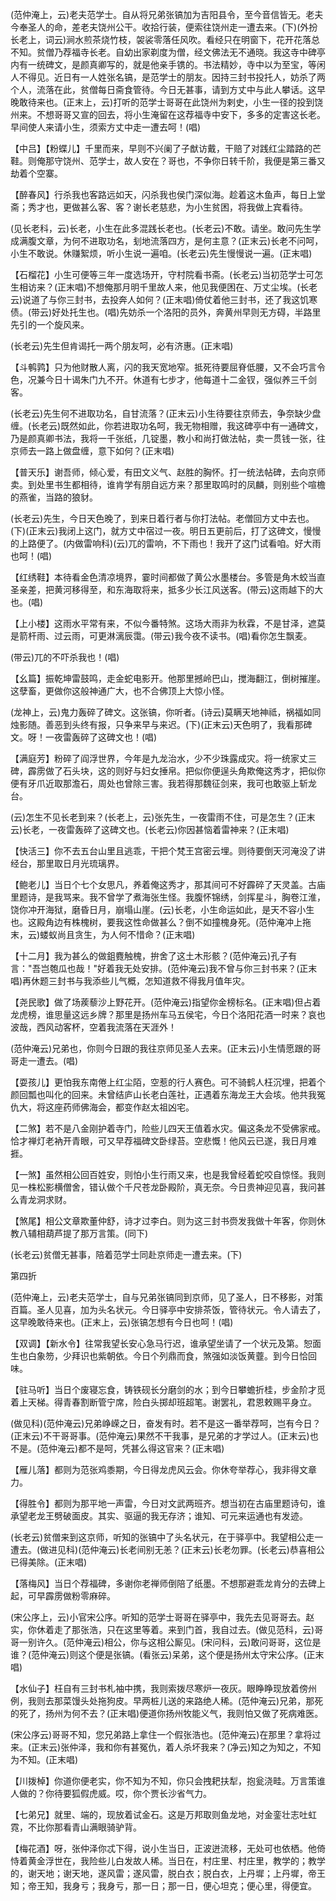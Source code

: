 <!-- { "loadSidebar": true } -->
(范仲淹上，云)老夫范学士。自从将兄弟张镐加为吉阳县令，至今音信皆无。老夫今奉圣人的命，差老夫饶州公干。收拾行装，便索往饶州走一遭去来。(下)(外扮长老上，词云)涧水煎茶烧竹枝，袈裟零落任风吹。看经只在明窗下，花开花落总不知。贫僧乃荐福寺长老。自幼出家剃度为僧，经文佛法无不通晓。我这寺中碑亭内有一统碑文，是颜真卿写的，就是他亲手镌的。书法精妙，寺中以为至宝，等闲人不得见。近日有一人姓张名镐，是范学士的朋友。因持三封书投托人，妨杀了两个人，流落在此，贫僧每日斋食管待。今日无甚事，请到方丈中与此人攀话。这早晚敢待来也。(正末上，云)打听的范学士哥哥在此饶州为剌史，小生一径的投到饶州来。不想哥哥又宣的回去，将小生淹留在这荐福寺中安下，多多的定害这长老。早间使人来请小生，须索方丈中走一遭去呵！(唱)

【中吕】【粉蝶儿】千里而来，早则不兴阑了子猷访戴，干赔了对践红尘踏路的芒鞋。则俺那守饶州、范学士，故人安在？哥也，不争你日转千阶，我便是第三番又劫着个空寨。

【醉春风】行杀我也客路远如天，闪杀我也侯门深似海。趁着这木鱼声，每日上堂斋；秀才也，更做甚么客、客？谢长老慈悲，为小生贫困，将我做上宾看待。

(见长老科，云)长老，小生在此多混践长老也。(长老云)不敢。请坐。敢问先生学成满腹文章，为何不进取功名，刬地流落四方，是何主意？(正末云)长老不问呵，小生不敢说。休赚絮烦，听小生说一遍咱。(长老云)先生慢慢说一遍。(正末唱)

【石榴花】小生可便等三年一度选场开，守村院看书斋。(长老云)当初范学士可怎生相访来？(正末唱)不想俺那月明千里故人来，他见我便困在、万丈尘埃。(长老云)说道了与你三封书，去投奔人如何？(正末唱)倚仗着他三封书，还了我这饥寒债。(带云)好处托生也。(唱)先妨杀一个洛阳的员外，奔黄州早则无方碍，半路里先引的一个旋风来。

(长老云)先生但肯谒托一两个朋友呵，必有济惠。(正末唱)

【斗鹌鹑】只为他财散人离，闪的我天宽地窄。抵死待要屈脊低腰，又不会巧言令色，况兼今日十谒朱门九不开。休道有七步才，他每道十二金钗，强似养三千剑客。

(长老云)先生何不进取功名，自甘流落？(正末云)小生待要往京师去，争奈缺少盘缠。(长老云)既然如此，你若进取功名呵，我无物相赠，我这碑亭中有一通碑文，乃是颜真卿书法，我将一千张纸，几锭墨，教小和尚打做法帖，卖一贯钱一张，往京师去一路上做盘缠，意下如何？(正末唱)

【普天乐】谢吾师，倾心爱，有田文义气、赵胜的胸怀。打一统法帖碑，去向京师卖。到处里书生都相待，谁肯学有朋自远方来？那里取鸣时的凤麟，则别些个喧檐的燕雀，当路的狼豺。

(长老云)先生，今日天色晚了，到来日着行者与你打法帖。老僧回方丈中去也。(下)(正末云)我闭上这门，就方丈中宿过一夜。明日五更前后，打了这碑文，慢慢的上路便了。(内做雷响科)(云)兀的雷响，不下雨也！我开了这门试看咱。好大雨也呵！(唱)

【红绣鞋】本待看金色清凉境界，霎时间都做了黄公水墨楼台。多管是角木蛟当直圣亲差，把黄河移得至，和东海取将来，抵多少长江风送客。(带云)这雨越下的大也。(唱)

【上小楼】这雨水平常有来，不似今番特煞。这场大雨非为秋霖，不是甘泽，遮莫是箭杆雨、过云雨，可更淋漓辰霭。(带云)我今夜不读书。(唱)看你怎生飘麦。

(带云)兀的不吓杀我也！(唱)

【幺篇】振乾坤雷鼓鸣，走金蛇电影开。他那里撼岭巴山，搅海翻江，倒树摧崖。这孽畜，更做你这般神通广大，也不合佛顶上大惊小怪。

(龙神上，云)鬼力轰碎了碑文。这张镐，你听者。(诗云)莫瞒天地神祗，祸福如同烛影随。善恶到头终有报，只争来早与来迟。(下)(正末云)天色明了，我看那碑文。呀！一夜雷轰碎了这碑文也！(唱)

【满庭芳】粉碎了阎浮世界，今年是九龙治水，少不少珠露成灾。将一统家丈三碑，霹雳做了石头块，这的则好与妇女捶帛。把似你便逞头角欺俺这秀才，把似你便有牙爪近取那澹石，周处也曾除三害。我若得那魏征剑来，我可也敢驱上斩龙台。

(云)怎生不见长老到来？(长老上，云)张先生，一夜雷雨不住，可是怎生？(正末云)长老，一夜雷轰碎了这碑文也。(长老云)你因甚恼着雷神来？(正末唱)

【快活三】你不去五台山里且逃乖，干把个梵王宫密云埋。则待要倒天河淹没了讲经台，那里取日月光琉璃界。

【鲍老儿】当日个七个女思凡，养着俺这秀才，那其间可不好霹碎了天灵盖。古庙里题诗，是我骂来。我不曾学了煮海张生怪。我腹怀锦绣，剑挥星斗，胸卷江淮，饶你冲开海狱，磨昏日月，崩塌山崖。(云)长老，小生命运如此，是天不容小生也。这殿角边有株槐树，要我这性命做甚么？倒不如撞槐身死。(范仲淹冲上拖末，云)蝼蚁尚且贪生，为人何不惜命？(正末唱)

【十二月】我为甚么的做鉏麑触槐，拚舍了这土木形骸？(范仲淹云)孔子有言："吾岂匏瓜也哉！"好着我无处安排。(范仲淹云)我不曾与你三封书来？(正末唱)再休题三封书与我添些儿气概，怎知道救不得我月值年灾。

【尧民歌】做了场蒺藜沙上野花开。(范仲淹云)指望你金榜标名。(正末唱)但占着龙虎榜，谁思量这远乡牌？那里是扬州车马五侯宅，今日个洛阳花酒一时来？哀也波哉，西风动客杯，空着我流落在天涯外！

(范仲淹云)兄弟也，你则今日跟的我往京师见圣人去来。(正末云)小生情愿跟的哥哥走一遭去。(唱)

【耍孩儿】更怕我东南倦上红尘陌，空惹的行人赛色。可不骑鹤人枉沉埋，把着个颜回瓢也叫化的回来。未曾结庐山长老白莲社，正遇着东海龙王大会垓。他共我冤仇大，将这座药师佛海会，都变作赵太祖凶宅。

【二煞】若不是八金刚护着寺门，险些儿四天王值着水灾。偏这条龙不受佛家戒。恰才禅灯老衲开青眼，可又早荐福碑文卧绿苔。空悲慨！他风云已遂，我日月难捱。

【一煞】虽然相公回百姓安，则怕小生行雨又来，也是我曾经着蛇咬自惊怪。我则见一株松影横僧舍，错认做个千尺苍龙卧殿阶，真无奈。今日贵神迎见喜，我问甚么青龙洞求财。

【煞尾】相公文章欺董仲舒，诗才过李白。则为这三封书赍发我做十年客，你则休教八辅相葫芦提了那万言策。(同下)

(长老云)贫僧无甚事，陪着范学士同赴京师走一遭去来。(下)

第四折

(范仲淹上，云)老夫范学士，自与兄弟张镐同到京师，见了圣人，日不移影，对策百篇。圣人见喜，加为头名状元。今日驿亭中安排茶饭，管待状元。令人请去了，这早晚敢待来也。(正末上，云)张镐怎想有今日也呵！(唱)

【双调】【新水令】往常我望长安心急马行迟，谁承望坐请了一个状元及第。恕面生也白象笏，少拜识也紫朝依。今日个列鼎而食，煞强如淡饭黄虀。到今日恰回味。

【驻马听】当日个废寝忘食，铸铁砚长分磨剑的水；到今日攀蟾折桂，步金阶才觅着上天梯。得青春割断管宁席，险白头掷却班超笔。谢罢礼，君恩敕赐平身立。

(做见科)(范仲淹云)兄弟峥嵘之日，奋发有时。若不是这一番举荐呵，岂有今日？(正末云)不干哥哥事。(范仲淹云)果然不干我事，是兄弟的才学过人。(正末云)也不是。(范仲淹云)都不是呵，凭甚么得这官来？(正末唱)

【雁儿落】都则为范张鸡黍期，今日得龙虎风云会。你休夸举荐心，我非得文章力。

【得胜令】都则为那平地一声雷，今日对文武两班齐。想当初在古庙里题诗句，谁承望老龙王劈破面皮。其实、驱逼的我无存济；谁知、可元来运通也有发迹。

(长老云)贫僧来到这京师，听知的张镐中了头名状元，在于驿亭中。我望相公走一遭去。(做进见科)(范仲淹云)长老间别无恙？(正末云)长老勿罪。(长老云)恭喜相公已得美除。(正末唱)

【落梅风】当日个荐福碑，多谢你老禅师倒陪了纸墨。不想那避乖龙肯分的去碑上起，可早霹雳做粉零麻碎。

(宋公序上，云)小官宋公序。听知的范学士哥哥在驿亭中，我先去见哥哥去。赵实，你休着走了那张浩，只在这里等着。来到门首，我自过去。(做见范科，云)哥哥一别许久。(范仲淹云)相公，你与这相公厮见。(宋问科，云)敢问哥哥，这位是谁？(范仲淹云)则这个便是张镐。(看张云)呆弟，这个便是扬州太守宋公序。(正末唱)

【水仙子】枉自有三封书札袖中携，我则索拨尽寒炉一夜灰。眼睁睁现放着傍州例，我则去那菜馒头处拖狗皮。早两桩儿送的来路绝人稀。(范仲淹云)兄弟，那死的死了，扬州为何不去？(正末唱)便道你扬州牧能义气，我则怕又做了死病难医。

(宋公序云)哥哥不知，您兄弟路上拿住一个假张浩也。(范仲淹云)在那里？拿将过来。(正末云)张仲泽，我和你有甚冤仇，着人杀坏我来？(净云)知之为知之，不知为不知。(正末唱)

【川拨棹】你道你便老实，你不知为不知，你只会拽耙扶犁，抱瓮浇畦。万言策谁人做的？你待要狐假虎威。哎，你个贾长沙省气力。

【七弟兄】就里、端的，现放着试金石。这是万邦取则鱼龙地，对金銮壮志吐虹霓，不比你那看青山满眼骑驴背。

【梅花酒】呀，张仲泽你忒下得，说小生当日，正波迸流移，无处可也依栖。他倚恃着黄金浮世在，我险些儿白发故人稀。当日在，村庄里、村庄里，教学的；教学的，谢天地；谢天地，遂风雷；遂风雷，脱白衣；脱白衣，上丹墀；上丹墀，帝王知；帝王知，我身亏；我身亏，那一日；那一日，便心坦克；便心里，得便宜。

